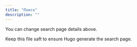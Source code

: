 ```yaml
---
title: "Поиск"
description: ""
---
```


You can change search page details above.

Keep this file saft to ensure Hugo generate the search page.
